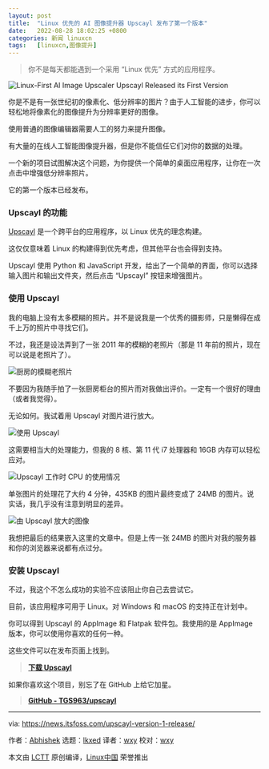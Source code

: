```yaml
---
layout: post
title:	"Linux 优先的 AI 图像提升器 Upscayl 发布了第一个版本"
date:	2022-08-28 18:02:25 +0800 
categories:	新闻 linuxcn 
tags:	[linuxcn,图像提升]
---
```




> 
> 你不是每天都能遇到一个采用 “Linux 优先” 方式的应用程序。
> 
> 
> 


![Linux-First AI Image Upscaler Upscayl Released its First Version](/Asserts/Images//attachment/album/202208/28/180226jam8sfflyysfqzmq.png)


你是不是有一张世纪初的像素化、低分辨率的图片？由于人工智能的进步，你可以轻松地将像素化的图像提升为分辨率更好的图像。


使用普通的图像编辑器需要人工的努力来提升图像。


有大量的在线人工智能图像提升器，但是你不能信任它们对你的数据的处理。


一个新的项目试图解决这个问题，为你提供一个简单的桌面应用程序，让你在一次点击中增强低分辨率照片。


它的第一个版本已经发布。


### Upscayl 的功能


[Upscayl](https://github.com/TGS963/upscayl) 是一个跨平台的应用程序，以 Linux 优先的理念构建。


这仅仅意味着 Linux 的构建得到优先考虑，但其他平台也会得到支持。


Upscayl 使用 Python 和 JavaScript 开发，给出了一个简单的界面，你可以选择输入图片和输出文件夹，然后点击 “Upscayl” 按钮来增强图片。


### 使用 Upscayl


我的电脑上没有太多模糊的照片。并不是说我是一个优秀的摄影师，只是懒得在成千上万的照片中寻找它们。


不过，我还是设法弄到了一张 2011 年的模糊的老照片（那是 11 年前的照片，现在可以说是老照片了）。


![厨房的模糊老照片](/Asserts/Images//attachment/album/202208/28/180227owm665vhv54qzv5q.jpg)


不要因为我随手拍了一张厨房柜台的照片而对我做出评价。一定有一个很好的理由（或者我觉得）。


无论如何。我试着用 Upscayl 对图片进行放大。


![使用 Upscayl](/Asserts/Images//attachment/album/202208/28/180228dszomezhesbqrv2e.png)


这需要相当大的处理能力，但我的 8 核、第 11 代 i7 处理器和 16GB 内存可以轻松应对。


![Upscayl 工作时 CPU 的使用情况](/Asserts/Images//attachment/album/202208/28/180229hq01bq0ntxtut10w.png)


单张图片的处理花了大约 4 分钟，435KB 的图片最终变成了 24MB 的图片。说实话，我几乎没有注意到明显的差异。


![由 Upscayl 放大的图像](/Asserts/Images//attachment/album/202208/28/180230xn9qe9fqyyomewf6.png)


我想把最后的结果嵌入这里的文章中。但是上传一张 24MB 的图片对我的服务器和你的浏览器来说都有点过分。


### 安装 Upscayl


不过，我这个不怎么成功的实验不应该阻止你自己去尝试它。


目前，该应用程序可用于 Linux。对 Windows 和 macOS 的支持正在计划中。


你可以得到 Upscayl 的 AppImage 和 Flatpak 软件包。我使用的是 AppImage 版本，你可以使用你喜欢的任何一种。


这些文件可以在发布页面上找到。



> 
> **[下载 Upscayl](https://github.com/TGS963/upscayl/releases)**
> 
> 
> 


如果你喜欢这个项目，别忘了在 GitHub 上给它加星。



> 
> **[GitHub - TGS963/upscayl](https://github.com/TGS963/upscayl)**
> 
> 
> 




---


via: <https://news.itsfoss.com/upscayl-version-1-release/>


作者：[Abhishek](https://news.itsfoss.com/author/abhishek/) 选题：[lkxed](https://github.com/lkxed) 译者：[wxy](https://github.com/wxy) 校对：[wxy](https://github.com/wxy)


本文由 [LCTT](https://github.com/LCTT/TranslateProject) 原创编译，[Linux中国](https://linux.cn/) 荣誉推出
